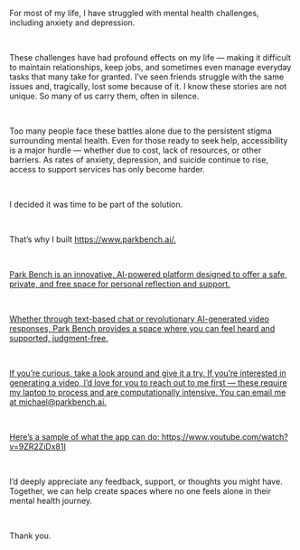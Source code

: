 [category]: <> (General)
[date]: <> (2024/11/25)
[title]: <> (Introducing parkbench.ai)
[blurb]: <> (Park Bench is an innovative, AI-powered platform designed to offer a safe, private, and free space for personal reflection and support.)
[image]: <> ($root/images/logo.jpg)
[slug]: <> (introducing_parkbench)
[twitter_image]: <> (https://freedomtechnology.org/images/parkbench.jpg)

<p>For most of my life, I have struggled with mental health challenges, including anxiety and depression.</p>
<br />
<p>These challenges have had profound effects on my life — making it difficult to maintain relationships, keep jobs, and sometimes even manage everyday tasks that many take for granted. I’ve seen friends struggle with the same issues and, tragically, lost some because of it. I know these stories are not unique. So many of us carry them, often in silence.</p>
<br />
<p>Too many people face these battles alone due to the persistent stigma surrounding mental health. Even for those ready to seek help, accessibility is a major hurdle — whether due to cost, lack of resources, or other barriers. As rates of anxiety, depression, and suicide continue to rise, access to support services has only become harder.</p>
<br />
<p>I decided it was time to be part of the solution.</p>
<br />
<p>That’s why I built <a href="https://www.parkbench.ai/" target="_new">https://www.parkbench.ai/.</></p>
<br />
<p>Park Bench is an innovative, AI-powered platform designed to offer a safe, private, and free space for personal reflection and support.</p>
<br />
<p>Whether through text-based chat or revolutionary AI-generated video responses, Park Bench provides a space where you can feel heard and supported, judgment-free.</p>
<br />
<p>If you’re curious, take a look around and give it a try. If you’re interested in generating a video, I’d love for you to reach out to me first — these require my laptop to process and are computationally intensive. You can email me at michael@parkbench.ai.</p>
<br />
<p>Here’s a sample of what the app can do: <a href="https://www.youtube.com/watch?v=9ZR2ZiDx81I" target="_new">https://www.youtube.com/watch?v=9ZR2ZiDx81I</a></p>
<br />
<p>I’d deeply appreciate any feedback, support, or thoughts you might have. Together, we can help create spaces where no one feels alone in their mental health journey.</p>
<br />
<p>Thank you.</p>
<br /><br />